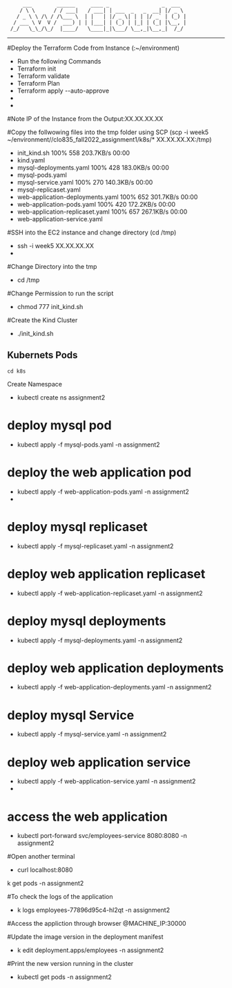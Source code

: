          ___        ______     ____ _                 _  ___  
        / \ \      / / ___|   / ___| | ___  _   _  __| |/ _ \ 
       / _ \ \ /\ / /\___ \  | |   | |/ _ \| | | |/ _` | (_) |
      / ___ \ V  V /  ___) | | |___| | (_) | |_| | (_| |\__, |
     /_/   \_\_/\_/  |____/   \____|_|\___/ \__,_|\__,_|  /_/ 
 ----------------------------------------------------------------- 



#Deploy the Terraform Code from Instance (:~/environment)

 - Run the following Commands
 - Terraform init
 - Terraform validate
 - Terraform Plan
 - Terraform apply --auto-approve
 - 
 - 
#Note IP of the Instance from the Output:XX.XX.XX.XX 
 

#Copy the follwowing files into the tmp folder using SCP (scp -i week5 ~/environment//clo835_fall2022_assignment1/k8s/* XX.XX.XX.XX:/tmp)

 - init_kind.sh                                                                                                                                                                                                                                                               100%  558   203.7KB/s   00:00
 - kind.yaml  
 - mysql-deployments.yaml                                                                                                                                                                            100%  428   183.0KB/s   00:00
 - mysql-pods.yaml
 - mysql-service.yaml                                                                                                                                                                                     100%  270   140.3KB/s   00:00
 - mysql-replicaset.yaml  
 - web-application-deployments.yaml                                                                                                                                                                  100%  652   301.7KB/s   00:00
 - web-application-pods.yaml                                                                                                                                                                         100%  420   172.2KB/s   00:00
 - web-application-replicaset.yaml                                                                                                                                                                   100%  657   267.1KB/s   00:00
 - web-application-service.yaml    


#SSH into the EC2 instance and change directory (cd /tmp)

  - ssh -i week5 XX.XX.XX.XX
  - 
  
#Change Directory into the tmp 
 - cd /tmp


#Change Permission to run the script

  - chmod 777 init_kind.sh
 

#Create the Kind Cluster

- ./init_kind.sh


## Kubernets Pods

`cd k8s`

Create Namespace
- kubectl create ns assignment2


# deploy mysql pod 
- kubectl apply -f mysql-pods.yaml -n assignment2


# deploy the web application pod
- kubectl apply -f web-application-pods.yaml -n assignment2
- 

# deploy mysql replicaset
- kubectl apply -f mysql-replicaset.yaml -n assignment2  
 

# deploy web application replicaset
- kubectl apply -f web-application-replicaset.yaml -n assignment2  
 

# deploy mysql deployments
- kubectl apply -f mysql-deployments.yaml -n assignment2 


# deploy web application deployments
- kubectl apply -f web-application-deployments.yaml -n assignment2


# deploy mysql Service
- kubectl apply -f mysql-service.yaml -n assignment2  


# deploy web application service 
- kubectl apply -f web-application-service.yaml -n assignment2 
- 

# access the web application
- kubectl port-forward svc/employees-service  8080:8080 -n assignment2
 

#Open another terminal
- curl localhost:8080


k get pods -n assignment2


#To check the logs of the application
- k logs employees-77896d95c4-hl2qt -n assignment2
 

#Access the appliction through browser @MACHINE_IP:30000


#Update the image version in the deployment manifest 
 - k edit deployment.apps/employees -n assignment2  


#Print the new version running in the cluster
 - kubectl get pods -n assignment2



